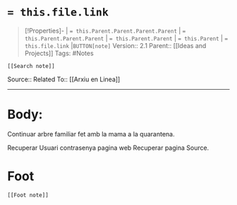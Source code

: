 # `= this.file.link`
>[!Properties]- | `= this.Parent.Parent.Parent.Parent` |  `= this.Parent.Parent.Parent` | `= this.Parent.Parent` | `= this.Parent` | `= this.file.link` |`BUTTON[note]` 
>Version:: 2.1
>Parent:: [[Ideas and Projects]]
>Tags: #Notes
```meta-bind-embed
[[Search note]]
```
Source::
Related To:: [[Arxiu en Linea]]
***
# Body:


Continuar arbre familiar fet amb la mama a la quarantena.

Recuperar Usuari contrasenya pagina web
Recuperar pagina Source.








# Foot
```meta-bind-embed
[[Foot note]]
``` 